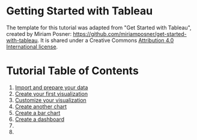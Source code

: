 # Getting Started with Tableau

The template for this tutorial was adapted from "Get Started with Tableau", created by Miriam Posner: https://github.com/miriamposner/get-started-with-tableau. It is shared under a Creative Commons [Attribution 4.0 International license](https://github.com/rachelstarry/get-started-with-tableau/blob/master/license.md).

# Tutorial Table of Contents

1. [Import and prepare your data](https://github.com/rachelstarry/getting-started-with-tableau/blob/master/getting-started-with-tableau-public.md#1-import-and-prepare-your-data)
2. [Create your first visualization](https://github.com/rachelstarry/getting-started-with-tableau/blob/master/getting-started-with-tableau-public.md#2-create-your-first-visualization)
3. [Customize your visualization](https://github.com/rachelstarry/getting-started-with-tableau/blob/master/getting-started-with-tableau-public.md#3-customize-your-visualization)
4. [Create another chart](https://github.com/rachelstarry/getting-started-with-tableau/blob/master/getting-started-with-tableau-public.md#4-create-another-chart)
5. [Create a bar chart](https://github.com/rachelstarry/getting-started-with-tableau/blob/master/getting-started-with-tableau-public.md#4-create-another-chart)
6. [Create a dashboard](https://github.com/rachelstarry/getting-started-with-tableau/blob/master/getting-started-with-tableau-public.md#6-create-a-dashboard)
7. 
8.
